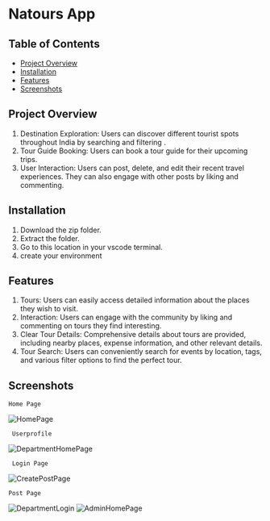 # Natours App

## Table of Contents

- [Project Overview](#project-overview)
- [Installation](#installation)
- [Features](#features)
- [Screenshots](#screenshots)

## Project Overview

1. Destination Exploration: Users can discover different tourist spots throughout India by searching and filtering .
2. Tour Guide Booking: Users can book a tour guide for their upcoming trips.
3. User Interaction: Users can post, delete, and edit their recent travel experiences. They can also engage with other posts by liking and commenting.

## Installation

1. Download the zip folder.
2. Extract the folder.
3. Go to this location in your vscode  terminal.
4. create your environment


## Features

1. Tours: Users can easily access detailed information about the places they wish to visit.
2. Interaction: Users can engage with the community by liking and commenting on tours they find interesting.
3. Clear Tour Details: Comprehensive details about tours are provided, including nearby places, expense information, and other relevant details.
4. Tour Search: Users can conveniently search for events by location, tags, and various filter options to find the perfect tour.

## Screenshots

    Home Page

<img src="screenshots/HomePage.png" alt="HomePage" title="HomePage">

     Userprofile
    

<img src="screenshots/DepartmentHomePage.png" alt="DepartmentHomePage" title="DepartmentHomePage">

     Login Page
    


<img src="screenshots/CreatePostPage.png" alt="CreatePostPage" title="CreatePostPage">

    Post Page
    

<img src="screenshots/DepartmentLogin.png" alt="DepartmentLogin" title="DepartmentLogin">

    

<img src="screenshots/AdminHomePage.png" alt="AdminHomePage" title="AdminHomePage">
